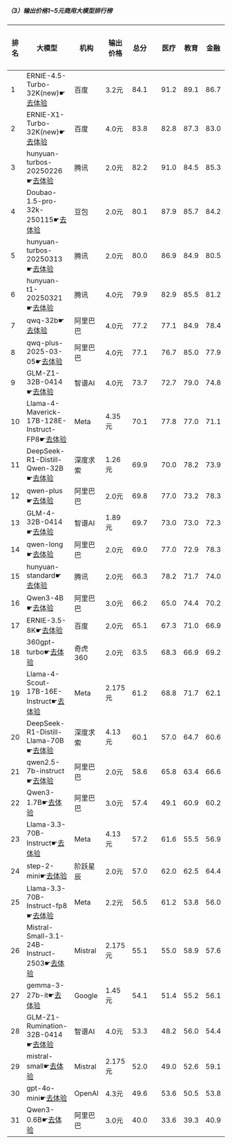 ##### （3）输出价格1~5元商用大模型排行榜
|排名|大模型|机构|输出价格|总分| |医疗|教育|金融|法律|行政公务|心理健康|推理与数学计算|语言与指令遵从|
|---|-----|---|-------|---|-|----|---|---|---|------|-------|-----------|------------|
|1|ERNIE-4.5-Turbo-32K(new)☛[去体验](https://nonelinear.com/static/modelcompare.html?type=proprietary)|百度|3.2元|84.1| |        91.2|89.1|86.7|88.7|        74.0|80.5|        77.0|85.4|
|2|ERNIE-X1-Turbo-32K(new)☛[去体验](https://nonelinear.com/static/modelcompare.html?type=proprietary)|百度|4.0元|83.8| |        82.8|87.3|83.0|81.1|        96.7|75.0|        79.7|85.2|
|3|hunyuan-turbos-20250226☛[去体验](https://nonelinear.com/static/modelcompare.html?type=proprietary)|腾讯|2.0元|82.2| |        91.0|84.5|85.3|82.6|        79.8|86.5|        64.8|83.0|
|4|Doubao-1.5-pro-32k-250115☛[去体验](https://nonelinear.com/static/modelcompare.html?type=proprietary)|豆包|2.0元|80.1| |        87.9|85.7|84.2|71.2|        80.0|82.8|        66.6|82.8|
|5|hunyuan-turbos-20250313☛[去体验](https://nonelinear.com/static/modelcompare.html?type=proprietary)|腾讯|2.0元|80.0| |        86.9|84.9|80.5|72.4|        84.5|81.7|        66.1|82.9|
|6|hunyuan-t1-20250321☛[去体验](https://nonelinear.com/static/modelcompare.html?type=proprietary)|腾讯|4.0元|79.9| |        82.9|85.5|81.2|68.9|        88.5|78.9|        73.6|79.3|
|7|qwq-32b☛[去体验](https://nonelinear.com/static/modelcompare.html?type=open-source)|阿里巴巴|4.0元|77.2| |        77.1|84.9|78.4|60.9|        88.1|74.7|        76.5|77.4|
|8|qwq-plus-2025-03-05☛[去体验](https://nonelinear.com/static/modelcompare.html?type=proprietary)|阿里巴巴|4.0元|77.1| |        76.7|85.0|77.9|62.2|        85.2|75.0|        78.7|76.3|
|9|GLM-Z1-32B-0414☛[去体验](https://nonelinear.com/static/modelcompare.html?type=open-source)|智谱AI|4.0元|73.7| |        72.7|79.0|74.8|62.2|        80.0|69.9|        75.1|76.1|
|10|Llama-4-Maverick-17B-128E-Instruct-FP8☛[去体验](https://nonelinear.com/static/modelcompare.html?type=open-source)|Meta|4.35元|70.1| |        77.8|77.0|71.1|48.1|        70.4|72.5|        67.3|76.6|
|11|DeepSeek-R1-Distill-Qwen-32B☛[去体验](https://nonelinear.com/static/modelcompare.html?type=open-source)|深度求索|1.26元|69.9| |        70.0|78.2|73.9|51.8|        77.6|66.5|        67.4|73.9|
|12|qwen-plus☛[去体验](https://nonelinear.com/static/modelcompare.html?type=proprietary)|阿里巴巴|2.0元|69.8| |        77.0|73.2|78.3|49.2|        75.1|74.6|        58.2|73.2|
|13|GLM-4-32B-0414☛[去体验](https://nonelinear.com/static/modelcompare.html?type=open-source)|智谱AI|1.89元|69.7| |        73.0|73.0|72.3|54.5|        80.1|65.1|        63.0|76.8|
|14|qwen-long☛[去体验](https://nonelinear.com/static/modelcompare.html?type=proprietary)|阿里巴巴|2.0元|69.0| |        77.0|72.9|78.3|49.7|        72.4|74.1|        55.3|71.9|
|15|hunyuan-standard☛[去体验](https://nonelinear.com/static/modelcompare.html?type=proprietary)|腾讯|2.0元|66.3| |        78.2|71.7|74.0|40.6|        68.0|73.8|        50.9|72.9|
|16|Qwen3-4B☛[去体验](https://nonelinear.com/static/modelcompare.html?type=open-source)|阿里巴巴|3.0元|66.2| |        65.0|74.4|70.2|44.4|        60.0|65.2|        73.8|76.8|
|17|ERNIE-3.5-8K☛[去体验](https://nonelinear.com/static/modelcompare.html?type=proprietary)|百度|2.0元|65.1| |        67.3|71.0|66.9|55.0|        73.5|54.8|        56.4|75.8|
|18|360gpt-turbo☛[去体验](https://nonelinear.com/static/modelcompare.html?type=proprietary)|奇虎360|2.0元|63.5| |        68.3|66.9|69.2|45.1|        71.3|56.3|        57.7|72.8|
|19|Llama-4-Scout-17B-16E-Instruct☛[去体验](https://nonelinear.com/static/modelcompare.html?type=open-source)|Meta|2.175元|61.2| |        68.8|71.7|62.1|31.8|        58.0|66.8|        58.3|72.3|
|20|DeepSeek-R1-Distill-Llama-70B☛[去体验](https://nonelinear.com/static/modelcompare.html?type=open-source)|深度求索|4.13元|60.1| |        57.0|64.7|60.6|34.7|        71.4|59.4|        63.7|69.5|
|21|qwen2.5-7b-instruct☛[去体验](https://nonelinear.com/static/modelcompare.html?type=open-source)|阿里巴巴|2.0元|58.6| |        65.8|63.4|66.6|41.8|        55.8|57.4|        47.8|70.1|
|22|Qwen3-1.7B☛[去体验](https://nonelinear.com/static/modelcompare.html?type=open-source)|阿里巴巴|3.0元|57.4| |        49.1|60.9|60.2|34.5|        50.0|63.2|        68.5|73.1|
|23|Llama-3.3-70B-Instruct☛[去体验](https://nonelinear.com/static/modelcompare.html?type=open-source)|Meta|4.13元|57.2| |        61.6|55.5|56.9|29.9|        64.6|64.2|        54.0|71.1|
|24|step-2-mini☛[去体验](https://nonelinear.com/static/modelcompare.html?type=proprietary)|阶跃星辰|2.0元|57.0| |        62.0|62.5|64.4|47.8|        52.9|40.4|        54.9|71.5|
|25|Llama-3.3-70B-Instruct-fp8☛[去体验](https://nonelinear.com/static/modelcompare.html?type=open-source)|Meta|2.2元|56.5| |        61.2|53.8|56.0|29.2|        61.9|64.2|        54.9|71.1|
|26|Mistral-Small-3.1-24B-Instruct-2503☛[去体验](https://nonelinear.com/static/modelcompare.html?type=open-source)|Mistral|2.175元|55.1| |        55.0|58.9|57.6|33.3|        61.3|46.3|        57.5|71.3|
|27|gemma-3-27b-it☛[去体验](https://nonelinear.com/static/modelcompare.html?type=open-source)|Google|1.45元|54.1| |        51.4|55.2|56.1|21.3|        69.6|53.0|        60.0|66.0|
|28|GLM-Z1-Rumination-32B-0414☛[去体验](https://nonelinear.com/static/modelcompare.html?type=open-source)|智谱AI|4.0元|53.3| |        48.2|56.0|54.4|38.9|        56.7|46.3|        62.0|64.2|
|29|mistral-small☛[去体验](https://nonelinear.com/static/modelcompare.html?type=proprietary)|Mistral|2.175元|52.0| |        49.0|52.6|59.1|23.5|        60.8|47.8|        54.9|68.5|
|30|gpt-4o-mini☛[去体验](https://nonelinear.com/static/modelcompare.html?type=proprietary)|OpenAI|4.3元|49.6| |        53.6|50.5|53.8|22.5|        47.5|49.0|        52.9|66.9|
|31|Qwen3-0.6B☛[去体验](https://nonelinear.com/static/modelcompare.html?type=open-source)|阿里巴巴|3.0元|40.0| |        33.6|39.3|40.9|17.8|        46.7|22.3|        52.5|67.1|
    
